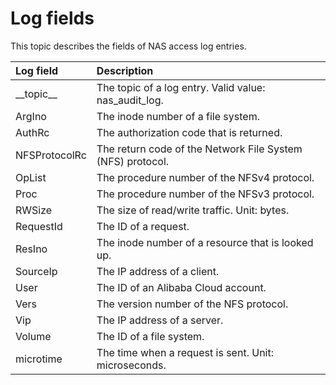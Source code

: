 # Log fields

This topic describes the fields of NAS access log entries.

|Log field|Description|
|:--------|:----------|
|\_\_topic\_\_|The topic of a log entry. Valid value: nas\_audit\_log.|
|ArgIno|The inode number of a file system.|
|AuthRc|The authorization code that is returned.|
|NFSProtocolRc|The return code of the Network File System \(NFS\) protocol.|
|OpList|The procedure number of the NFSv4 protocol.|
|Proc|The procedure number of the NFSv3 protocol.|
|RWSize|The size of read/write traffic. Unit: bytes.|
|RequestId|The ID of a request.|
|ResIno|The inode number of a resource that is looked up.|
|SourceIp|The IP address of a client.|
|User|The ID of an Alibaba Cloud account.|
|Vers|The version number of the NFS protocol.|
|Vip|The IP address of a server.|
|Volume|The ID of a file system.|
|microtime|The time when a request is sent. Unit: microseconds.|

